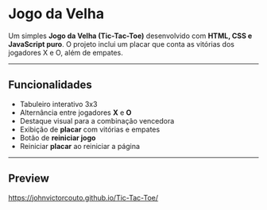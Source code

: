 # Jogo da Velha

Um simples **Jogo da Velha (Tic-Tac-Toe)** desenvolvido com **HTML, CSS e JavaScript puro**. O projeto inclui um placar que conta as vitórias dos jogadores X e O, além de empates.

---

## Funcionalidades
- Tabuleiro interativo 3x3
- Alternância entre jogadores **X** e **O**
- Destaque visual para a combinação vencedora
- Exibição de **placar** com vitórias e empates
- Botão de **reiniciar jogo**
- Reiniciar **placar** ao reiniciar a página

---

## Preview
https://johnvictorcouto.github.io/Tic-Tac-Toe/
